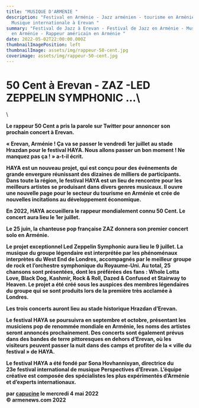 ```yaml
---
title: "MUSIQUE D'ARMENIE "
description: "Festival en Arménie - Jazz arménien - tourisme en Arménie -
  Musique internationale à Erevan "
summary: "Festival de Jazz à Erevan - Festival de Jazz en Arménie - Musique Rapp
  en Arménie - Rappeur américain en Arménie "
date: 2022-05-02T22:00:00.000Z
thumbnailImagePosition: left
thumbnailImage: assets/img/rappeur-50-cent.jpg
coverimage: assets/img/rappeur-50-cent.jpg
---
```

<!--StartFragment-->

# 50 Cent à Erevan - ZAZ -LED ZEPPELIN SYMPHONIC ...\
\
<!--StartFragment-->

**Le rappeur 50 Cent a pris la parole sur Twitter pour annoncer son prochain concert à Erevan.**

**« Erevan, Arménie ! Ça va se passer le vendredi 1er juillet au stade Hrazdan pour le festival HAYA. Nous allons passer un bon moment ! Ne manquez pas ça ! » a-t-il écrit.**

**HAYA est un nouveau projet, qui est conçu pour des événements de grande envergure réunissant des dizaines de milliers de participants. Dans toute la région, le festival HAYA est un lieu de rencontre pour les meilleurs artistes se produisant dans divers genres musicaux. Il ouvre une nouvelle page pour le secteur du tourisme en Arménie et crée de nouvelles incitations au développement économique.**

**En 2022, HAYA accueillera le rappeur mondialement connu 50 Cent. Le concert aura lieu le 1er juillet.**

**Le 25 juin, la chanteuse pop française ZAZ donnera son premier concert solo en Arménie.**

**Le projet exceptionnel Led Zeppelin Symphonic aura lieu le 9 juillet. La musique du groupe légendaire est interprétée par les phénoménaux interprètes du West End de Londres, accompagnés par le meilleur groupe de rock et l’orchestre symphonique du Royaume-Uni. Au total, 25 chansons sont présentées, dont les préférées des fans : Whole Lotta Love, Black Dog, Kashmir, Rock & Roll, Dazed & Confused et Stairway to Heaven. Le projet a été créé sous les auspices des membres légendaires du groupe qui se sont produits lors de la première très acclamée à Londres.**

**Les trois concerts auront lieu au stade historique Hrazdan d’Erevan.**

**Le festival HAYA se poursuivra en septembre et octobre, présentant les musiciens pop de renommée mondiale en Arménie, les noms des artistes seront annoncés prochainement. Des concerts sont également prévus dans des bandes de terre pittoresques en dehors d’Erevan, où les visiteurs peuvent passer la nuit dans des camps et profiter de la « ville du festival » de HAYA.**

**Le festival HAYA a été fondé par Sona Hovhannisyan, directrice du 23e festival international de musique Perspectives d’Erevan. L’équipe créative est composée des spécialistes les plus expérimentés d’Arménie et d’experts internationaux.**

**par [capucine](https://armenews.com/spip.php?page=auteur&id_auteur=541) le mercredi 4 mai 2022**\
**© armenews.com 2022**

<!--EndFragment-->

<!--EndFragment-->